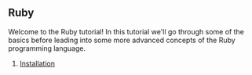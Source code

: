 Ruby
----

Welcome to the Ruby tutorial! In this tutorial we'll go through some of the basics before leading into some more advanced concepts of the Ruby programming language.

1. [Installation](https://github.com/nicholasrobertm/Tutorials/blob/master/Ruby/01/Install.md)
